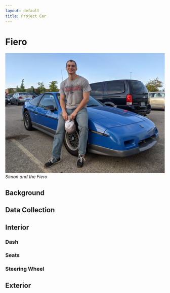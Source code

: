 ```yaml
---
layout: default
title: Project Car
---
```

# Fiero

![Simon and the Fiero](/docs/assets/simon_and_fiero.jpg)
*Simon and the Fiero*

## Background





## Data Collection

## Interior

### Dash

### Seats

### Steering Wheel

## Exterior